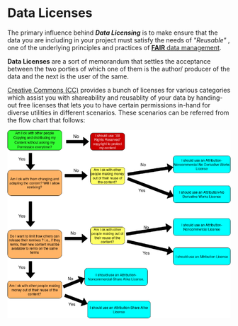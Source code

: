 # Data Licenses
The primary influence behind ***Data Licensing*** is to make ensure that the data you are including in your project must satisfy the needs of *"Reusable"* , one of the underlying principles and practices of [<ins>**FAIR** data management</ins>](https://the-turing-way.netlify.app/rdm/fairprinciples.html).

**Data Licenses** are a sort of memorandum that settles the acceptance between the two porties of which one of them is the author/ producer of the data and the next is the user of the same.

[Creative Commons (CC)](https://creativecommons.org) provides a bunch of licenses for various categories which assist you with shareability and reusablity of your data by handing-out free licenses that lets you to have certain permissions in-hand for diverse utilities in different scenarios. These scenarios can be referred from the flow chart that follows:
<p align="center">
<img src="https://github.com/IIITM-Jay/Data-Licenses/blob/master/scenarios.png" alt="drawing" width="670"/>
</p>
